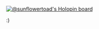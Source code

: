 

[![@sunflowertoad's Holopin board](https://holopin.me/sunflowertoad)](https://holopin.io/@sunflowertoad)

:)
